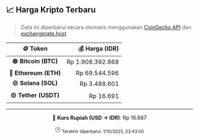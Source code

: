 

<!-- HARGA_KRIPTO -->
## 📈 Harga Kripto Terbaru

> Data ini diperbarui secara otomatis menggunakan [CoinGecko API](https://www.coingecko.com/) dan [exchangerate.host](https://exchangerate.host/)

<div align="center">

| 🪙 Token | 💰 Harga (IDR) |
|:------:|---------------:|
| 🟠 **Bitcoin (BTC)**   | Rp 1.908.392.868 |
| 🔵 **Ethereum (ETH)**  | Rp 69.544.596 |
| 🟣 **Solana (SOL)**    | Rp 3.488.601 |
| 🟢 **Tether (USDT)**   | Rp 16.691 |

---

💱 **Kurs Rupiah (USD → IDR)**: Rp 16.687

🕒 <sub>Terakhir diperbarui: 1/10/2025, 03.43.00</sub>

</div>
<!-- /HARGA_KRIPTO -->